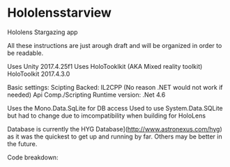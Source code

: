 # Hololensstarview
Hololens Stargazing app

All these instructions are just arough draft and will be organized in order to be readable.


Uses Unity 2017.4.25f1
Uses HoloTooklkit (AKA Mixed reality toolkit) HoloToolkit 2017.4.3.0

Basic settings: 
Scipting Backed: IL2CPP (No reason .NET would not work if needed) 
Api Comp./Scripting Runtime version: .Net 4.6


Uses the Mono.Data.SqLite for DB access 
Used to use System.Data.SQLite but had to change due to imcompatibility when building for  HoloLens 

Database is currently the HYG Database](http://www.astronexus.com/hyg)  as it was the quickest to get up and running by far. 
Others may be better in the future.

Code breakdown:
